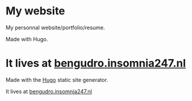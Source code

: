 # My website
My personnal website/portfolio/resume.

Made with Hugo.

It lives at <a target="_blank" href="http://bengudro.insomnia247.nl/">bengudro.insomnia247.nl</a>
=======
Made with the [Hugo] static site generator.

It lives at <a target="_blank" href="http://bengudro.insomnia247.nl/">bengudro.insomnia247.nl</a>

[Hugo]:(http://gohugo.io/)
